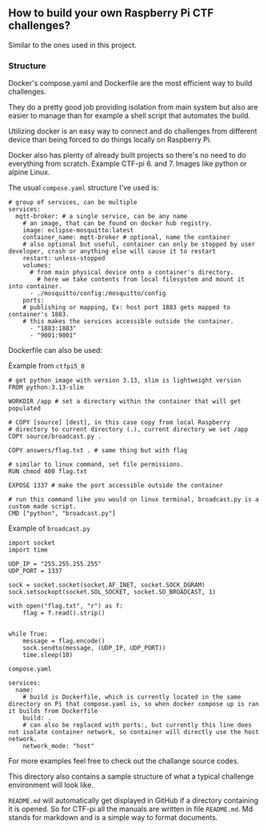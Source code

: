 ## How to build your own Raspberry Pi CTF challenges?

Similar to the ones used in this project.

### Structure

Docker's compose.yaml and Dockerfile are the most efficient way to build challenges.

They do a pretty good job providing isolation from main system but also are easier
to manage than for example a shell script that automates the build.

Utilizing docker is an easy way to connect and do challenges from different device than being forced to do things locally on Raspberry Pi.

Docker also has plenty of already built projects so there's no need to do everything from scratch.
Example CTF-pi 6. and 7. Images like python or alpine Linux.

The usual `compose.yaml` structure I've used is:

```
# group of services, can be multiple
services:
  mqtt-broker: # a single service, can be any name
    # an image, that can be found on docker hub registry.
    image: eclipse-mosquitto:latest
    container_name: mqtt-broker # optional, name the container
    # also optional but useful, container can only be stopped by user developer, crash or anything else will cause it to restart
    restart: unless-stopped
    volumes:
      # from main physical device onto a container's directory.
    	# here we take contents from local filesystem and mount it into container.
      - ./mosquitto/config:/mosquitto/config
    ports: 
    # publishing or mapping, Ex: host port 1883 gets mapped to container's 1883.
    # this makes the services accessible outside the container.
      - "1883:1883"
      - "9001:9001"
```

Dockerfile can also be used:

Example from `ctfpi5_0`

```
# get python image with version 3.13, slim is lightweight version
FROM python:3.13-slim 

WORKDIR /app # set a directory within the container that will get populated

# COPY [source] [dest], in this case copy from local Raspberry 
# directory to current directory (.), current directory we set /app
COPY source/broadcast.py . 

COPY answers/flag.txt . # same thing but with flag

# similar to linux command, set file permissions.
RUN chmod 400 flag.txt 

EXPOSE 1337 # make the port accessible outside the container

# run this command like you would on linux terminal, broadcast.py is a custom made script.
CMD ["python", "broadcast.py"] 
```

Example of `broadcast.py`

```
import socket
import time

UDP_IP = "255.255.255.255"
UDP_PORT = 1337

sock = socket.socket(socket.AF_INET, socket.SOCK_DGRAM)
sock.setsockopt(socket.SOL_SOCKET, socket.SO_BROADCAST, 1)

with open("flag.txt", "r") as f:
	flag = f.read().strip()


while True:
    message = flag.encode()
    sock.sendto(message, (UDP_IP, UDP_PORT))    
    time.sleep(10)
```

`compose.yaml`

```
services:
  name:
    # build is Dockerfile, which is currently located in the same directory on Pi that compose.yaml is, so when docker compose up is ran it builds from Dockerfile
    build: . 
    # can also be replaced with ports:, but currently this line does not isolate container network, so container will directly use the host network.
    network_mode: "host" 
```

For more examples feel free to check out the challange source codes.

This directory also contains a sample structure of what a typical challenge environment will look like.

`README.md` will automatically get displayed in GitHub if a directory containing it is opened. So for CTF-pi all the manuals are written in file `README.md`. Md stands for markdown and is a simple way to format documents.